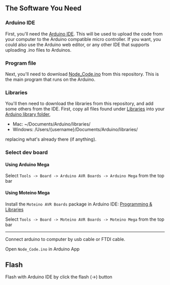 ## The Software You Need

### Arduino IDE

First, you'll need the [Arduino IDE](https://www.arduino.cc/en/main/software). This will be used to upload the code from your computer to the Arduino compatible micro controller. If you want, you could also use the Arduino web editor, or any other IDE that supports uploading .ino files to Arduinos.

### Program file

Next, you'll need to download [Node_Code.ino](Water_Sensor/Node_Code/Node_Code.ino) from this repository. This is the main program that runs on the Arduino.

### Libraries

You'll then need to download the libraries from this repository, and add some others from the IDE. First, copy all files found under [Libraries](Water_Sensor/Libraries/) into your [Arduino library folder](https://www.arduino.cc/en/guide/libraries), 

- Mac: ~/Documents/Arduino/libraries/
- Windows: /Users/{username}/Documents/Arduino/libraries/

replacing what's already there (if anything).

### Select dev board

#### Using Arduino Mega

Select `Tools -> Board -> Arduino AVR Boards -> Arduino Mega` from the top bar

#### Using Moteino Mega

Install the `Moteino AVR Boards` package in Arduino IDE: [Programming & Libraries](https://lowpowerlab.com/guide/moteino/programming-libraries/)

Select `Tools -> Board -> Moteino AVR Boards -> Moteino Mega` from the top bar

---

Connect arduino to computer by usb cable or FTDI cable.

Open `Node_Code.ino` in Arduino App

## Flash

Flash with Arduino IDE by click the flash (->) button
